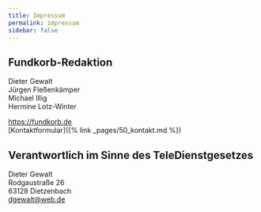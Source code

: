 ```yaml
---
title: Impressum
permalink: impressum
sidebar: false
---
```


## Fundkorb-Redaktion

Dieter Gewalt  
Jürgen Fleßenkämper  
Michael Illig  
Hermine Lotz-Winter  

https://fundkorb.de  
[Kontaktformular]({% link _pages/50_kontakt.md %})

## Verantwortlich im Sinne des TeleDienstgesetzes

Dieter Gewalt  
Rodgaustraße 26  
63128 Dietzenbach  
dgewalt@web.de

